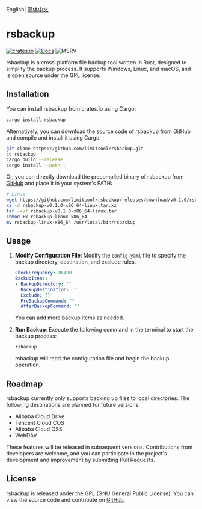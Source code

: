 English| [简体中文](README.md)

# rsbackup

[![crates.io](https://img.shields.io/crates/v/rsbackup.svg)](https://crates.io/crates/rsbackup)
[![Docs](https://docs.rs/rsbackup/badge.svg)](https://docs.rs/rsbackup)
![MSRV](https://img.shields.io/badge/rustc-1.78.0+-ab6000.svg)

rsbackup is a cross-platform file backup tool written in Rust, designed to simplify the backup process. It supports Windows, Linux, and macOS, and is open source under the GPL license.

## Installation

You can install rsbackup from crates.io using Cargo:

```bash
cargo install rsbackup
```

Alternatively, you can download the source code of rsbackup from [GitHub](https://github.com/limitcool/rsbackup) and compile and install it using Cargo:

```bash
git clone https://github.com/limitcool/rsbackup.git
cd rsbackup
cargo build --release
cargo install --path .
```

Or, you can directly download the precompiled binary of rsbackup from [GitHub](https://github.com/limitcool/rsbackup) and place it in your system's PATH:

```bash
# Linux
wget https://github.com/limitcool/rsbackup/releases/download/v0.1.0/rsbackup-v0.1.0-x86_64-linux.tar.xz
xz -d rsbackup-v0.1.0-x86_64-linux.tar.xz
tar -xvf rsbackup-v0.1.0-x86_64-linux.tar
chmod +x rsbackup-linux-x86_64
mv rsbackup-linux-x86_64 /usr/local/bin/rsbackup
```

## Usage

1. **Modify Configuration File**: Modify the `config.yaml` file to specify the backup directory, destination, and exclude rules.

   ```yaml
   CheckFrequency: 86400
   BackupItems:
   - BackupDirectory: ''
     BackupDestination: ''
     Exclude: []
     PreBackupCommand: ""
     AfterBackupCommand: ""
   ```

   You can add more backup items as needed.

2. **Run Backup**: Execute the following command in the terminal to start the backup process:

   ```bash
   rsbackup
   ```

   rsbackup will read the configuration file and begin the backup operation.

## Roadmap

rsbackup currently only supports backing up files to local directories. The following destinations are planned for future versions:

- Alibaba Cloud Drive
- Tencent Cloud COS
- Alibaba Cloud OSS
- WebDAV

These features will be released in subsequent versions. Contributions from developers are welcome, and you can participate in the project's development and improvement by submitting Pull Requests.

## License

rsbackup is released under the GPL (GNU General Public License). You can view the source code and contribute on [GitHub](https://github.com/limitcool/rsbackup).
